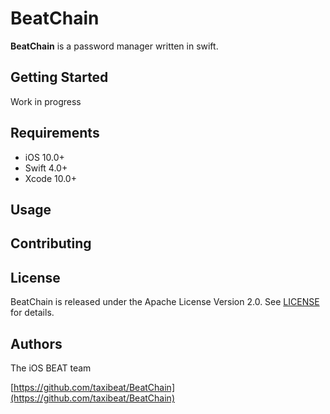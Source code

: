# BeatChain

**BeatChain** is a password manager written in swift.

## Getting Started

Work in progress

## Requirements

- iOS 10.0+
- Swift 4.0+
- Xcode 10.0+

## Usage

## Contributing

## License

BeatChain is released under the Apache License Version 2.0. See [LICENSE](LICENSE) for details.

## Authors

The iOS BEAT team

[https://github.com/taxibeat/BeatChain](https://github.com/taxibeat/BeatChain)
